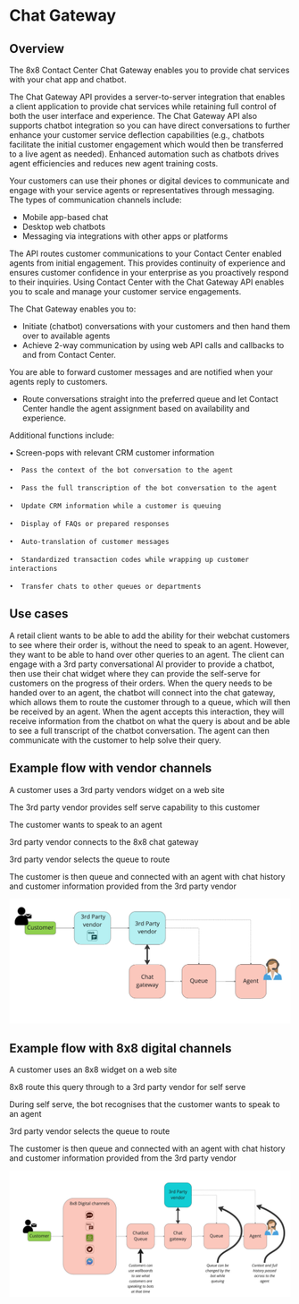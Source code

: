# Chat Gateway

## Overview

The 8x8 Contact Center Chat Gateway enables you to provide chat services with your chat app and chatbot.

The Chat Gateway API provides a server-to-server integration that enables a client application to provide chat services while retaining full control of both the user interface and experience. The Chat Gateway API also supports chatbot integration so you can have direct conversations to further enhance your customer service deflection capabilities (e.g., chatbots facilitate the initial customer engagement which would then be transferred to a live agent as needed). Enhanced automation such as chatbots drives agent efficiencies and reduces new agent training costs.

Your customers can use their phones or digital devices to communicate and engage with your service agents or representatives through messaging. The types of communication channels include:

* Mobile app-based chat
* Desktop web chatbots
* Messaging via integrations with other apps or platforms

The API routes customer communications to your Contact Center enabled agents from initial engagement. This provides continuity of experience and ensures customer confidence in your enterprise as you proactively respond to their inquiries. Using Contact Center with the Chat Gateway API enables you to scale and manage your customer service engagements.

The Chat Gateway enables you to:

* Initiate (chatbot) conversations with your customers and then hand them over to available agents
* Achieve 2-way communication by using web API calls and callbacks to and from Contact Center.  

You are able to forward customer messages and are notified when your agents reply to customers.

* Route conversations straight into the preferred queue and let Contact Center handle the agent assignment based on availability and experience.

Additional functions include:  

• Screen-pops with relevant CRM customer information

```text
•  Pass the context of the bot conversation to the agent

•  Pass the full transcription of the bot conversation to the agent

•  Update CRM information while a customer is queuing

•  Display of FAQs or prepared responses

•  Auto-translation of customer messages

•  Standardized transaction codes while wrapping up customer interactions

•  Transfer chats to other queues or departments

```

## Use cases

A retail client wants to be able to add the ability for their webchat customers to see where their order is, without the need to speak to an agent. However, they want to be able to hand over other queries to an agent. The client can engage with a 3rd party conversational AI provider to provide a chatbot, then use their chat widget where they can provide the self-serve for customers on the progress of their orders. When the query needs to be handed over to an agent, the chatbot will connect into the chat gateway, which allows them to route the customer through to a queue, which will then be received by an agent. When the agent accepts this interaction, they will receive information from the chatbot on what the query is about and be able to see a full transcript of the chatbot conversation. The agent can then communicate with the customer to help solve their query.

## Example flow with vendor channels

A customer uses a 3rd party vendors widget on a web site  

The 3rd party vendor provides self serve capability to this customer  

The customer wants to speak to an agent  

3rd party vendor connects to the 8x8 chat gateway  

3rd party vendor selects the queue to route  

The customer is then queue and connected with an agent with chat history and customer information provided from the 3rd party vendor

![Chat Gateway flow](../images/9673c4a-Chat_Gateway_flow.jpg "Chat Gateway flow.jpg")

## Example flow with 8x8 digital channels

A customer uses an 8x8 widget on a web site  

8x8 route this query through to a 3rd party vendor for self serve  

During self serve, the bot recognises that the customer wants to speak to an agent  

3rd party vendor selects the queue to route  

The customer is then queue and connected with an agent with chat history and customer information provided from the 3rd party vendor

![Chat Gateway flow](../images/5a322f6-Chat_Gateway_flow_1.jpg)

